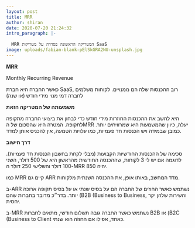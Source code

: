 ```yaml
---
layout: post
title: MRR
author: shiran
date: 2020-07-20 21:24:32
intro_paragraph: |-
  
  MRR המטריקה הראשונה בסדרה על מטריקות SaaS
image: uploads/fabian-blank-pElSkGRA2NU-unsplash.jpg
---
```

**MRR** <br>

Monthly Recurring Revenue 

כאשר החברה היא חברת SaaS, רוב ההכנסות שלה הם ממנויים. לקוחות משלמים לחברה דמי מנוי מידי חודש (או שנה)

**משמעותה של המטריקה הזאת** 

היא לחשב את ההכנסות החוזרות מידי חודש
כדי לבחון את ביצועי החברה מתקופה לתקופה.
המטרה היא שהסכום של הMRR יעלה, כיוון שהמשמעות היא שמרוויחים יותר.
כמובן שבמידה ויש הכנסות חד פעמיות, כמו עלויות הטמעה, אין להכניס אותן למדד.

**דרך חישוב**

סכימה של ההכנסות החודשיות הקבועות (מבלי לקחת בחשבון הכנסות חד פעמיות).
לדוגמה אם יש לי 3 לקוחות, שההכנסה החודשית מהראשון היא של 500 דולר, השני 100 דולר והשלישי 250 דולר ה-MRR יהיה 850.

כמו MRR קיים גם ARR מדד המחשב, באותו אופן, את ההכנסה השנתית מלקוחות.

ב-ARR נשתמש כאשר החוזים של החברה הם על בסיס שנתי או על בסיס תקופה ארוכה יותר. בדר״כ מדובר בחברות שהם (B2B (Business to Business, והשירות שלהן יקר יחסית.

ב-MRR נשתמש כאשר החברה גובה תשלום חודשי, מתאים לחברות B2B או (B2C (Business to Client כאחד, אפילו אם החוזה הוא שנתי. 


